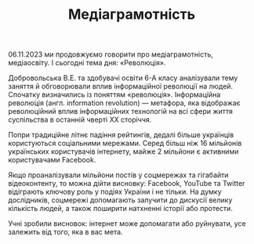 ﻿---
title: Медіаграмотність
---

06.11.2023 ми продовжуємо говорити про медіаграмотність, медіаосвіту. І сьогодні тема дня: «Революція».

Добровольська В.Е. та здобувачі освіти 6-А класу аналізували тему заняття й обговорювали вплив інформаційної революції на людей. Спочатку визначились із поняттям «революція». Інформаці́йна револю́ція (англ. information revolution) — метафора, яка відображає революційний вплив інформаційних технологій на всі сфери життя суспільства в останній чверті ХХ сторіччя.

Попри традиційне літнє падіння рейтингів, дедалі більше українців користуються соціальними мережами. Серед більш ніж 16 мільйонів українських користувачів інтернету, майже 2 мільйони є активними користувачами Facebook.

Якщо проаналізували мільйони постів у соцмережах та гігабайти відеоконтенту, то можна дійти висновку: Facebook, YouTube та Twitter відіграють ключову роль у подіях України і не тільки. На думку дослідників, соцмережі допомагають залучити до дискусії велику кількість людей, а також поширити натхненні історії або протести.

Учні зробили висновок: інтернет може допомагати або руйнувати, усе залежить від того, яка в вас мета.

<slideshow />
